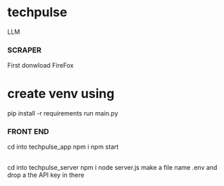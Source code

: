 # techpulse
LLM

### SCRAPER ###
First donwload FireFox

# create venv using
pip install -r requirements
run main.py

### FRONT END ###
cd into techpulse_app
npm i
npm start

##
cd into techpulse_server
npm i
node server.js
make a file name .env and drop a the API key in there